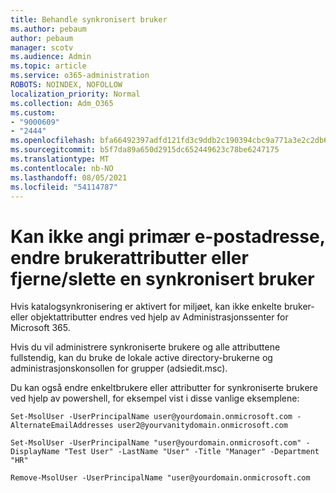 ```yaml
---
title: Behandle synkronisert bruker
ms.author: pebaum
author: pebaum
manager: scotv
ms.audience: Admin
ms.topic: article
ms.service: o365-administration
ROBOTS: NOINDEX, NOFOLLOW
localization_priority: Normal
ms.collection: Adm_O365
ms.custom:
- "9000609"
- "2444"
ms.openlocfilehash: bfa66492397adfd121fd3c9ddb2c190394cbc9a771a3e2c2db656ad438e404f8
ms.sourcegitcommit: b5f7da89a650d2915dc652449623c78be6247175
ms.translationtype: MT
ms.contentlocale: nb-NO
ms.lasthandoff: 08/05/2021
ms.locfileid: "54114787"
---
```

# <a name="unable-to-set-primary-email-address-change-user-attributes-or-removedelete-a-synchronized-user"></a>Kan ikke angi primær e-postadresse, endre brukerattributter eller fjerne/slette en synkronisert bruker

Hvis katalogsynkronisering er aktivert for miljøet, kan ikke enkelte bruker- eller objektattributter endres ved hjelp av Administrasjonssenter for Microsoft 365.

Hvis du vil administrere synkroniserte brukere og alle attributtene fullstendig, kan du bruke de lokale active directory-brukerne og administrasjonskonsollen for grupper (adsiedit.msc).  

Du kan også endre enkeltbrukere eller attributter for synkroniserte brukere ved hjelp av powershell, for eksempel vist i disse vanlige eksemplene:

`Set-MsolUser -UserPrincipalName user@yourdomain.onmicrosoft.com -AlternateEmailAddresses user2@yourvanitydomain.onmicrosoft.com`

`Set-MsolUser -UserPrincipalName "user@yourdomain.onmicrosoft.com" -DisplayName "Test User" -LastName "User" -Title "Manager" -Department "HR"`

`Remove-MsolUser -UserPrincipalName "user@yourdomain.onmicrosoft.com`
